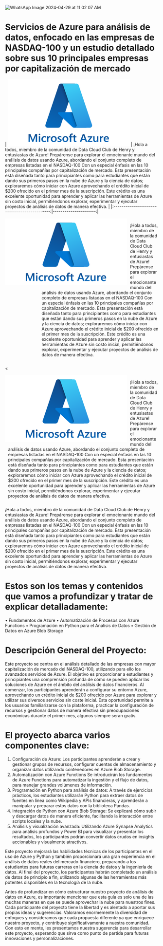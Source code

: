 
![WhatsApp Image 2024-04-29 at 11 02 07 AM](https://github.com/roscha10/Azure_DCC/assets/130667173/d624ba20-ac2a-49ec-be9d-6fd5e4457470)

# Servicios de Azure para análisis de datos, enfocado en las empresas de NASDAQ-100 y un estudio detallado sobre sus 10 principales empresas por capitalización de mercado


| ![Microsoft Azure](image/MicrosoftAzure.png) | ¡Hola a todos, miembro de la comunidad de Data Cloud Club de Henry y entusiastas de Azure! Prepárense para explorar el emocionante mundo del análisis de datos usando Azure, abordando el conjunto completo de empresas listadas en el NASDAQ-100 Con un especial énfasis en las 10 principales compañías por capitalización de mercado.
Esta presentación está diseñada tanto para principiantes como para estudiantes que están dando sus primeros pasos en la nube de Azure y la ciencia de datos; exploraremos cómo iniciar con Azure aprovechando el crédito inicial de $200 ofrecido en el primer mes de la suscripción. Este crédito es una excelente oportunidad para aprender y aplicar las herramientas de Azure sin costo inicial, permitiéndonos explorar, experimentar y ejecutar proyectos de análisis de datos de manera efectiva. |
|:---------------------------------------------:|----------------------:|

<div style="overflow: auto;">
  <img src="image/MicrosoftAzure.png" alt="" style="float: left; margin-right: 10px;">
  <p style="margin-left: 120px;">¡Hola a todos, miembro de la comunidad de Data Cloud Club de Henry y entusiastas de Azure! Prepárense para explorar el emocionante mundo del análisis de datos usando Azure, abordando el conjunto completo de empresas listadas en el NASDAQ-100 Con un especial énfasis en las 10 principales compañías por capitalización de mercado.
Esta presentación está diseñada tanto para principiantes como para estudiantes que están dando sus primeros pasos en la nube de Azure y la ciencia de datos; exploraremos cómo iniciar con Azure aprovechando el crédito inicial de $200 ofrecido en el primer mes de la suscripción. Este crédito es una excelente oportunidad para aprender y aplicar las herramientas de Azure sin costo inicial, permitiéndonos explorar, experimentar y ejecutar proyectos de análisis de datos de manera efectiva.</p>
</div>

  <<div style="overflow: auto;">
  <img src="image/MicrosoftAzure.png" alt="" style="float: left; margin-right: 10px;">
  <p style="margin-left: 10px;">¡Hola a todos, miembro de la comunidad de Data Cloud Club de Henry y entusiastas de Azure! Prepárense para explorar el emocionante mundo del análisis de datos usando Azure, abordando el conjunto completo de empresas listadas en el NASDAQ-100 Con un especial énfasis en las 10 principales compañías por capitalización de mercado.
Esta presentación está diseñada tanto para principiantes como para estudiantes que están dando sus primeros pasos en la nube de Azure y la ciencia de datos; exploraremos cómo iniciar con Azure aprovechando el crédito inicial de $200 ofrecido en el primer mes de la suscripción. Este crédito es una excelente oportunidad para aprender y aplicar las herramientas de Azure sin costo inicial, permitiéndonos explorar, experimentar y ejecutar proyectos de análisis de datos de manera efectiva.</p>
</div>





¡Hola a todos, miembro de la comunidad de Data Cloud Club de Henry y entusiastas de Azure! Prepárense para explorar el emocionante mundo del análisis de datos usando Azure, abordando el conjunto completo de empresas listadas en el NASDAQ-100 Con un especial énfasis en las 10 principales compañías por capitalización de mercado.
Esta presentación está diseñada tanto para principiantes como para estudiantes que están dando sus primeros pasos en la nube de Azure y la ciencia de datos; exploraremos cómo iniciar con Azure aprovechando el crédito inicial de $200 ofrecido en el primer mes de la suscripción. Este crédito es una excelente oportunidad para aprender y aplicar las herramientas de Azure sin costo inicial, permitiéndonos explorar, experimentar y ejecutar proyectos de análisis de datos de manera efectiva.

# Estos son los temas y contenidos que vamos a profundizar y tratar de explicar detalladamente:

•	Fundamentos de Azure
•	Automatización de Procesos con Azure Functions
•	Programación en Python para el Análisis de Datos
•	Gestión de Datos en Azure Blob Storage

# Descripción General del Proyecto:

Este proyecto se centra en el análisis detallado de las empresas con mayor capitalización de mercado del NASDAQ-100, utilizando para ello los avanzados servicios de Azure. El objetivo es proporcionar a estudiantes y principiantes una comprensión profunda de cómo se pueden aplicar las soluciones de Azure en el ámbito del análisis de datos financieros.
Al comenzar, los participantes aprenderán a configurar su entorno Azure, aprovechando un crédito inicial de $200 ofrecido por Azure para explorar y utilizar sus diversos servicios sin coste inicial. Esta oportunidad permite a los usuarios familiarizarse con la plataforma, practicar la configuración de recursos y gestionar datos de manera efectiva sin preocupaciones económicas durante el primer mes, algunos siempre seran gratis.

# El proyecto abarca varios componentes clave:

1.	Configuración de Azure: Los participantes aprenderán a crear y gestionar grupos de recursos, configurar cuentas de almacenamiento y organizar datos utilizando contenedores en Azure Blob Storage.
2.	Automatización con Azure Functions Se introducirán los fundamentos de Azure Functions para automatizar la ingestión y el flujo de datos, para manejar grandes volúmenes de información.
3.	Programación en Python para análisis de datos: A través de ejercicios prácticos, los estudiantes utilizarán Python para extraer datos de fuentes en línea como Wikipedia y APIs financieras, y aprenderán a manipular y preparar estos datos con la biblioteca Pandas.
4.	Integración de Python con Azure Blob Storage: Se explicará cómo subir y descargar datos de manera eficiente, facilitando la interacción entre scripts locales y la nube.
5.	Análisis y visualización avanzada: Utilizando Azure Synapse Analytics para análisis profundos y Power BI para visualizar y presentar los resultados, los participantes podrán convertir datos crudos en insights accionables y visualmente atractivos.

Este proyecto mejorará las habilidades técnicas de los participantes en el uso de Azure y Python y también proporcionará una gran experiencia en el análisis de datos reales del mercado financiero, preparando a los estudiantes para futuras carreras en la ciencia de datos y la ingeniería de datos. Al final del proyecto, los participantes habrán completado un análisis de datos de principio a fin, utilizando algunas de las herramientas más potentes disponibles en la tecnología de la nube.


Antes de profundizar en cómo estructurar nuestro proyecto de análisis de datos en Azure, es importante mencionar que esta guía es solo una de las muchas maneras en que se puede aprovechar la nube para nuestros fines. Cada participante del proyecto tiene la libertad y es alentado a aportar sus propias ideas y sugerencias. Valoramos enormemente la diversidad de enfoques y consideramos que cada propuesta diferente ya que enriquece nuestro proyecto, y contribuye significativamente a nuestra comunidad. Con esto en mente, les presentamos nuestra sugerencia para desarrollar este proyecto, esperando que sirva como punto de partida para futuras innovaciones y personalizaciones.
